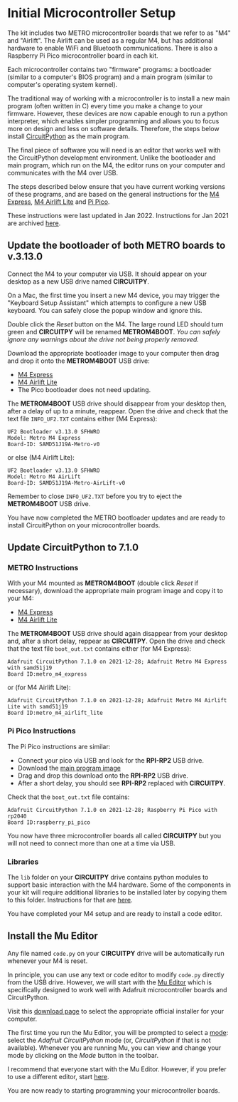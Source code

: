 # Initial Microcontroller Setup

The kit includes two METRO microcontroller boards that we refer to as "M4" and "Airlift".  The Airlift can be used as a regular M4, but has additional hardware to enable WiFi and Bluetooth communications.  There is also a Raspberry Pi Pico microcontroller board in each kit.

Each microcontroller contains two "firmware" programs: a bootloader (similar to a computer's BIOS program) and a main program (similar to computer's operating system kernel).

The traditional way of working with a microcontroller is to install a new main program (often written in C) every time you make a change to your firmware.  However, these devices are now capable enough to run a python interpreter, which enables simpler programming and allows you to focus more on design and less on software details. Therefore, the steps below install [CircuitPython](https://circuitpython.org/) as the main program.

The final piece of software you will need is an editor that works well with the CircuitPython development environment.  Unlike the bootloader and main program, which run on the M4, the editor runs on your computer and communicates with the M4 over USB.

The steps described below ensure that you have current working versions of these programs, and are based on the general instructions for the [M4 Express](https://circuitpython.org/board/metro_m4_express/), [M4 Airlift Lite](https://circuitpython.org/board/metro_m4_airlift_lite/) and [Pi Pico](https://circuitpython.org/board/raspberry_pi_pico/).

These instructions were last updated in Jan 2022. Instructions for Jan 2021 are archived [here](setup2021.md).

## Update the bootloader of both METRO boards to v.3.13.0

Connect the M4 to your computer via USB.  It should appear on your desktop as a new USB drive named **CIRCUITPY**.

On a Mac, the first time you insert a new M4 device, you may trigger the "Keyboard Setup Assistant" which attempts to configure a new USB keyboard. You can safely close the popup window and ignore this.

Double click the *Reset* button on the M4. The large round LED should turn green and **CIRCUITPY** will be renamed **METROM4BOOT**.  *You can safely ignore any warnings about the drive not being properly removed.*

Download the appropriate bootloader image to your computer then drag and drop it onto the **METROM4BOOT** USB drive:
 - [M4 Express](https://github.com/adafruit/uf2-samdx1/releases/download/v3.13.0/update-bootloader-metro_m4-v3.13.0.uf2)
 - [M4 Airlift Lite](https://github.com/adafruit/uf2-samdx1/releases/download/v3.13.0/update-bootloader-metro_m4_airlift-v3.13.0.uf2)
 - The Pico bootloader does not need updating.

The **METROM4BOOT** USB drive should disappear from your desktop then, after a delay of up to a minute, reappear.  Open the drive and check that the text file `INFO_UF2.TXT` contains either (M4 Express):
```
UF2 Bootloader v3.13.0 SFHWRO
Model: Metro M4 Express
Board-ID: SAMD51J19A-Metro-v0
```
or else (M4 Airlift Lite):
```
UF2 Bootloader v3.13.0 SFHWRO
Model: Metro M4 AirLift
Board-ID: SAMD51J19A-Metro-AirLift-v0
```
Remember to close `INFO_UF2.TXT` before you try to eject the **METROM4BOOT** USB drive.

You have now completed the METRO bootloader updates and are ready to install CircuitPython on your microcontroller boards.

## Update CircuitPython to 7.1.0

### METRO Instructions

With your M4 mounted as **METROM4BOOT** (double click *Reset* if necessary), download the appropriate main program image and copy it to your M4:
 - [M4 Express](https://downloads.circuitpython.org/bin/metro_m4_express/en_US/adafruit-circuitpython-metro_m4_express-en_US-7.1.0.uf2)
 - [M4 Airlift Lite](https://downloads.circuitpython.org/bin/metro_m4_airlift_lite/en_US/adafruit-circuitpython-metro_m4_airlift_lite-en_US-7.1.0.uf2)

The **METROM4BOOT** USB drive should again disappear from your desktop and, after a short delay, reppear as **CIRCUITPY**.  Open the drive and check that the text file `boot_out.txt` contains either (for M4 Express):
```
Adafruit CircuitPython 7.1.0 on 2021-12-28; Adafruit Metro M4 Express with samd51j19
Board ID:metro_m4_express
```
or (for M4 Airlift Lite):
```
Adafruit CircuitPython 7.1.0 on 2021-12-28; Adafruit Metro M4 Airlift Lite with samd51j19
Board ID:metro_m4_airlift_lite
```

### Pi Pico Instructions

The Pi Pico instructions are similar:
 - Connect your pico via USB and look for the **RPI-RP2** USB drive.
 - Download the [main program image](https://downloads.circuitpython.org/bin/raspberry_pi_pico/en_US/adafruit-circuitpython-raspberry_pi_pico-en_US-7.1.0.uf2)
 - Drag and drop this download onto the **RPI-RP2** USB drive.
 - After a short delay, you should see **RPI-RP2** replaced with **CIRCUITPY**.

Check that the `boot_out.txt` file contains:
 ```
Adafruit CircuitPython 7.1.0 on 2021-12-28; Raspberry Pi Pico with rp2040
Board ID:raspberry_pi_pico
```

You now have three microcontroller boards all called **CIRCUITPY** but you will not need to connect more than one at a time via USB.

### Libraries

The `lib` folder on your **CIRCUITPY** drive contains python modules to support basic interaction with the M4 hardware.  Some of the components in your kit will require additional libraries to be installed later by copying them to this folder.  Instructions for that are [here](libraries.md).

You have completed your M4 setup and are ready to install a code editor.

## Install the Mu Editor

Any file named `code.py` on your **CIRCUITPY** drive will be automatically run whenever your M4 is reset.

In principle, you can use any text or code editor to modify `code.py` directly from the USB drive.  However,
we will start with the [Mu Editor](https://codewith.mu/) which is specifically designed to work well with Adafruit microcontroller boards and CircuitPython.

Visit this [download page](https://codewith.mu/en/download) to select the appropriate official installer for your computer.

The first time you run the Mu Editor, you will be prompted to select a [mode](https://codewith.mu/en/tutorials/1.0/modes): select the *Adafruit CircuitPython* mode (or, *CircuitPython* if that is not available).  Whenever you
are running Mu, you can view and change your mode by clicking on the *Mode*  button in the toolbar.

I recommend that everyone start with the Mu Editor.  However, if you prefer to use a different editor, start [here](https://learn.adafruit.com/welcome-to-circuitpython/creating-and-editing-code#1-use-an-editor-that-writes-out-the-file-completely-when-you-save-it-2977444-22).

You are now ready to starting programming your microcontroller boards.
